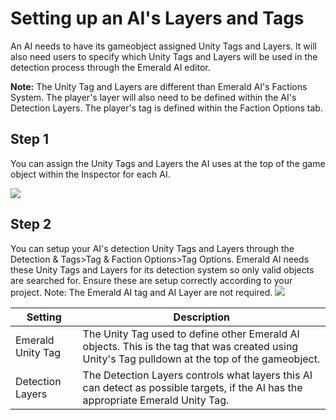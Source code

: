 # Setting up an AI's Layers and Tags
An AI needs to have its gameobject assigned Unity Tags and Layers. It will also need users to specify which Unity Tags and Layers will be used in the detection process through the Emerald AI editor. 

**Note:** The Unity Tag and Layers are different than Emerald AI's Factions System. The player's layer will also need to be defined within the AI's Detection Layers. The player's tag is defined within the Faction Options tab.

## Step 1
You can assign the Unity Tags and Layers the AI uses at the top of the game object within the Inspector for each AI.

![](https://i.imgur.com/a6IoPfP.png)

## Step 2
You can setup your AI's detection Unity Tags and Layers through the Detection & Tags>Tag & Faction Options>Tag Options. Emerald AI needs these Unity Tags and Layers for its detection system so only valid objects are searched for. Ensure these are setup correctly according to your project. Note: The Emerald AI tag and AI Layer are not required.
![](https://i.imgur.com/W3cEGXn.png)

| Setting  | Description |
| ------------- | ------------- |
| Emerald Unity Tag  | The Unity Tag used to define other Emerald AI objects. This is the tag that was created using Unity's Tag pulldown at the top of the gameobject.  |
| Detection Layers  | The Detection Layers controls what layers this AI can detect as possible targets, if the AI has the appropriate Emerald Unity Tag.  |